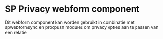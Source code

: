 # SP Privacy webform component #

Dit webform component kan worden gebruikt in combinatie met spwebformsync en procpush modules om privacy opties aan te passen van een relatie.